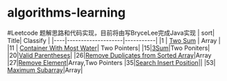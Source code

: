 # algorithms-learning
#Leetcode 题解思路和代码实现，目前将由写BryceLee完成Java实现
| sort| Title| Classify |
|----|--------------------|-----------|
|1    | [Two Sum][001]                           | Array                 |
|11    | [Container With Most Water][011]| Two Pointers|
|15|[3Sum][015]|Two Poniters|
|20|[Valid Parentheses][020]|
|26|[Remove Duplicates from Sorted Array][026]|Array
|27|[Remove Element][027]|Array,Two Pointers
|35|[Search Insert Position][035]||
|53| [Maximum Subarray][053]|Array| 


[001]:https://github.com/BryceLee/algorithms-learning/leetcode/001.md
[011]:https://github.com/BryceLee/algorithms-learning/leetcode/011.md
[015]:https://github.com/BryceLee/algorithms-learning/leetcode/015.md
[020]:https://github.com/BryceLee/algorithms-learning/leetcode/020.md
[026]:https://github.com/BryceLee/algorithms-learning/leetcode/026.md
[027]:https://github.com/BryceLee/algorithms-learning/leetcode/027.md
[035]:https://github.com/BryceLee/algorithms-learning/leetcode/035.md
[053]:https://github.com/BryceLee/algorithms-learning/leetcode/053.md

